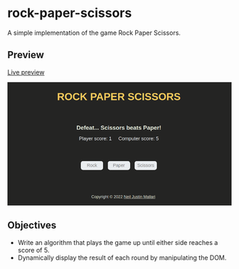 # rock-paper-scissors
A simple implementation of the game Rock Paper Scissors.

## Preview
[Live preview](https://neil-justin.github.io/rock-paper-scissors/)


![Rock Paper Scissors](game-preview.png)

## Objectives
- Write an algorithm that plays the game up until either side reaches a score of 5.
- Dynamically display the result of each round by manipulating the DOM.